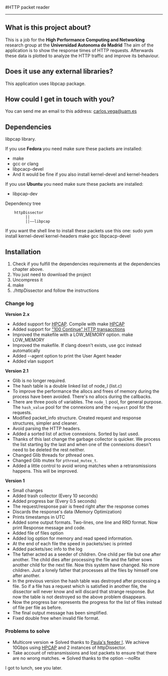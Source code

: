 #HTTP packet reader   
***  
## What is this project about?

This is a job for the **High Performance Computing and Networking** research group at the **Universidad Autonoma de Madrid**
The aim of the application is to show the response times of HTTP requests.
Afterwards these data is plotted to analyze the HTTP traffic and improve its behaviour.

## Does it use any external libraries?
This application uses libpcap package.

## How could I get in touch with you?
You can send me an email to this address: carlos.vega@uam.es

## Dependencies

libpcap library.

If you use __Fedora__ you need make sure these packets are installed:
- make
- gcc or clang
- libpcacp-devel
- And it would be fine if you also install kernel-devel and kernel-headers

If you use __Ubuntu__ you need make sure these packets are installed:
- libpcap-dev

Dependency tree

        httpDissector
             ||
             ||——libpcap
                   
If you want the shell line to install these packets use this one:
sudo yum install kernel-devel kernel-headers make gcc libpcacp-devel

## Installation

1. Check if you fulfill the dependencies requirements at the dependencies chapter above.
2. You just need to download the project
3. Uncompress it
4. make
5. ./httpDissector and follow the instructions

### Change log

**Version 2.x**

 - Added support for [HPCAP](https://github.com/hpcn-uam/HPCAP). Compile with make [HPCAP](https://github.com/hpcn-uam/HPCAP)
 - Added support for ["100 Continue" HTTP transacctions](http://www.jmarshall.com/easy/http/#http1.1c4)
 - Improved the makefile with a LOW_MEMORY option. make LOW_MEMORY
 - Improved the makefile. If clang doesn't exists, use gcc instead automatically 
 - Added --agent option to print the User Agent header
 - Added vlan support

**Version 2.1**

 - Glib is no longer required.
 - The hash table is a double linked list of node_l (list.c)
 - To improve the performance the allocs and frees of memory during the process have been avoided. There's no allocs during the callbacks.
 - There are three pools of variables. The `node_l` pool, for general purpose. The `hash_value` pool for the connexions and the `request` pool for the requests.
 - Modified packet_info structure. Created request and response structures, simpler and cleaner.
 - Avoid parsing the HTTP headers.
 - Added a sorted list of active connexions. Sorted by last used.
 - Thanks of this last change the garbage collector is quicker. We process the list starting by the last and when one of the connexions doesn't need to be deleted the rest neither.
 - Changed Glib threads for pthread ones.
 - Changed Glib mutex for `pthread_mutex_t`.
 - Added a little control to avoid wrong matches when a retransmissions happens. This will be improved.

**Version 1**

 - Small changes
 - Added trash collector (Every 10 seconds)
 - Added progress bar (Every 0.5 seconds)
 - The request/response pair is freed right after the response comes
 - Discards the response's data (Memory Optimization)
 - Prints timestamps in UTC
 - Added some output formats. Two-lines, one line and RRD format. Now print Response message and code.
 - Added file of files option
 - Added log option for memory and read speed information.
 - At the end of each file the speed in packets/sec is printed
 - Added packets/sec info to the log
 - The father acted as a seeder of children. One child per file but one after another. The child dies after processing the file and the father sows another child for the next file. Now this system have changed. No more children. Just a lonely father that processes all the files by himself one after another.
 - In the previous version the hash table was destroyed after processing a file. So if a file has a request which is satisfied in another file, the dissector will never know and will discard that strange response. But now the table is not destroyed so the above problem disappears.
 - Now the progress bar represents the progress for the list of files instead of file per file as before.
 - The final output message has been simplified.
 - Fixed double free when invalid file format.
 

### Problems to solve

 - Multicore version => Solved thanks to [Paula's feeder !](https://bitbucket.org/pau_roquero/packet-feeder-shared-memory). We achieve 10Gbps using [HPCAP](https://github.com/hpcn-uam/HPCAP) and 2 instances of httpDissector.
 - Take account of retransmissions and lost packets to ensure that there are no wrong matches. => Solved thanks to the option --noRtx 

I got to lunch, see you later.
